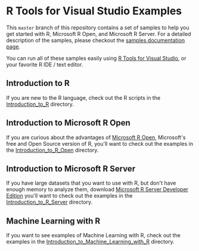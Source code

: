 # R Tools for Visual Studio Examples

This `master` branch of this repository contains a set of samples to help you
get started with R, Microsoft R Open, and Microsoft R Server. For a detailed
description of the samples, please checkout the [samples documentation
page](https://microsoft.github.io/RTVS-docs/samples.html).

You can run all of these samples easily using [R Tools for Visual
Studio](http://microsoft.github.io/RTVS-docs/), or your favorite R IDE / text
editor.

## Introduction to R

If you are new to the R language, check out the R scripts in the
[Introduction_to_R](https://github.com/Microsoft/RTVS-docs/tree/master/examples/Introduction_to_R)
directory. 

## Introduction to Microsoft R Open

If you are curious about the advantages of [Microsoft R
Open](https://mran.revolutionanalytics.com/open/), Microsoft's free and Open
Source version of R, you'll want to check out the examples in the
[Introduction_to_R_Open](https://github.com/Microsoft/RTVS-docs/tree/master/examples/Introduction_to_R_Open)
directory. 

## Introduction to Microsoft R Server

If you have large datasets that you want to use with R, but don't have enough
memory to analyze them, download [Microsoft R Server Developer
Edition](https://www.microsoft.com/en-us/server-cloud/products/r-server/) you'll
want to check out the examples in the
[Introduction_to_R_Server](https://github.com/Microsoft/RTVS-docs/tree/master/examples/Introduction_to_R_Server)
directory.


## Machine Learning with R

If you want to see examples of Machine Learning with R, check out the examples
in the
[Introduction_to_Machine_Learning_with_R](https://github.com/Microsoft/RTVS-docs/tree/master/examples/Introduction_to_Machine_Learning_with_R)
directory.

